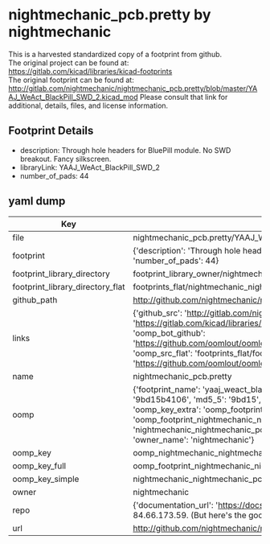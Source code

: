 # nightmechanic_pcb.pretty by nightmechanic  
This is a harvested standardized copy of a footprint from github.  
The original project can be found at:  
https://gitlab.com/kicad/libraries/kicad-footprints  
The original footprint can be found at:
http://gitlab.com/nightmechanic/nightmechanic_pcb.pretty/blob/master/YAAJ_WeAct_BlackPill_SWD_2.kicad_mod
Please consult that link for additional, details, files, and license information.  
## Footprint Details
* description: Through hole headers for BluePill module. No SWD breakout. Fancy silkscreen.  
* libraryLink: YAAJ_WeAct_BlackPill_SWD_2  
* number_of_pads: 44  
## yaml dump  
| Key | Value |  
| --- | --- |  
| file | nightmechanic_pcb.pretty/YAAJ_WeAct_BlackPill_SWD_2.kicad_mod |  
| footprint | {'description': 'Through hole headers for BluePill module. No SWD breakout. Fancy silkscreen.', 'libraryLink': 'YAAJ_WeAct_BlackPill_SWD_2', 'number_of_pads': 44} |  
| footprint_library_directory | footprint_library_owner/nightmechanic_nightmechanic_pcb.pretty |  
| footprint_library_directory_flat | footprints_flat/nightmechanic_nightmechanic_pcb_yaaj_weact_blackpill_swd_2/working |  
| github_path | http://github.com/nightmechanic/nightmechanic_pcb.pretty/blob/master/YAAJ_WeAct_BlackPill_SWD_2.kicad_mod |  
| links | {'github_src': 'http://gitlab.com/nightmechanic/nightmechanic_pcb.pretty/blob/master/YAAJ_WeAct_BlackPill_SWD_2.kicad_mod', 'github_src_repo': 'https://gitlab.com/kicad/libraries/kicad-footprints', 'oomp_bot': 'footprints/nightmechanic_nightmechanic_pcb_yaaj_weact_blackpill_swd_2/working', 'oomp_bot_github': 'https://github.com/oomlout/oomlout_oomp_footprint_bot/tree/main/footprints/nightmechanic_nightmechanic_pcb_yaaj_weact_blackpill_swd_2/working', 'oomp_src_flat': 'footprints_flat/footprints_flat/nightmechanic_nightmechanic_pcb_yaaj_weact_blackpill_swd_2/working', 'oomp_src_flat_github': 'https://github.com/oomlout/oomlout_oomp_footprint_src/tree/main/footprints_flat/nightmechanic_nightmechanic_pcb_yaaj_weact_blackpill_swd_2/working'} |  
| name | nightmechanic_pcb.pretty |  
| oomp | {'footprint_name': 'yaaj_weact_blackpill_swd_2', 'library_name': 'nightmechanic_pcb', 'md5': '9bd15b4106d725f8e3f5ff58d8497809', 'md5_10': '9bd15b4106', 'md5_5': '9bd15', 'md5_6': '9bd15b', 'oomp_key': 'oomp_nightmechanic_nightmechanic_pcb_yaaj_weact_blackpill_swd_2', 'oomp_key_extra': 'oomp_footprint_nightmechanic_nightmechanic_pcb_yaaj_weact_blackpill_swd_2', 'oomp_key_full': 'oomp_footprint_nightmechanic_nightmechanic_pcb_yaaj_weact_blackpill_swd_2_9bd15b', 'oomp_key_simple': 'nightmechanic_nightmechanic_pcb_yaaj_weact_blackpill_swd_2', 'original_filename': 'nightmechanic_pcb.pretty/YAAJ_WeAct_BlackPill_SWD_2.kicad_mod', 'owner_name': 'nightmechanic'} |  
| oomp_key | oomp_nightmechanic_nightmechanic_pcb_yaaj_weact_blackpill_swd_2 |  
| oomp_key_full | oomp_footprint_nightmechanic_nightmechanic_pcb_yaaj_weact_blackpill_swd_2 |  
| oomp_key_simple | nightmechanic_nightmechanic_pcb_yaaj_weact_blackpill_swd_2 |  
| owner | nightmechanic |  
| repo | {'documentation_url': 'https://docs.github.com/rest/overview/resources-in-the-rest-api#rate-limiting', 'message': "API rate limit exceeded for 84.66.173.59. (But here's the good news: Authenticated requests get a higher rate limit. Check out the documentation for more details.)"} |  
| url | http://github.com/nightmechanic/nightmechanic_pcb.pretty |  

